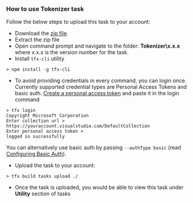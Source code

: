 ### How to use **Tokenizer** task

Follow the below steps to upload this task to your account:

* Download the [zip file](https://github.com/UCrypton/VSOTasks/archive/master.zip).
* Extract the zip file
* Open command prompt and navigate to the folder: **Tokenizer\x.x.x** where x.x.x is the version number for the task.
* Install ```tfx-cli``` utility
```
> npm install -g tfx-cli
```
* To avoid providing credentials in every command, you can login once. Currently supported credential types are Personal Access Tokens and basic auth. [Create a personal access token](http://roadtoalm.com/2015/07/22/using-personal-access-tokens-to-access-visual-studio-online) and paste it in the login command
```
> tfx login
Copyright Microsoft Corporation
Enter collection url > https://youraccount.visualstudio.com/DefaultCollection
Enter personal access token >
logged in successfully
```
You can alternatively use basic auth by passing ```--authType basic``` (read [Configuring Basic Auth](https://github.com/Microsoft/tfs-cli/blob/master/docs/configureBasicAuth.md)).
* Upload the task to your account:
```
> tfx build tasks upload ./
```
* Once the task is uploaded, you would be able to view this task under **Utility** section of tasks 
